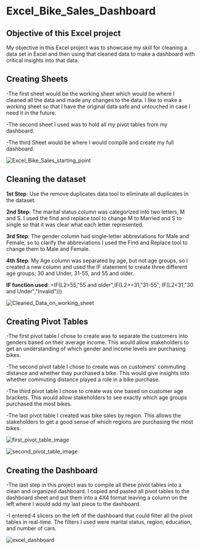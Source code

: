 # Excel_Bike_Sales_Dashboard
## Objective of this Excel project 
My objective in this Excel project was to showcase my skill for cleaning a data set in Excel and then using that cleaned data to make a dashboard with critical insights into that data.

## Creating Sheets
-The first sheet would be the working sheet which would be where I cleaned all the data and made any changes to the data. I like to make a working sheet so that I have the original data safe and untouched in case I need it in the future. 

-The second sheet I used was to hold all my pivot tables from my dashboard.

-The third Sheet would be where I would compile and create my full dashboard.

![Excel_Bike_Sales_starting_point](https://github.com/RCastTX/Excel_Bike_Sales_Dashboard/assets/128720212/95e0811a-5b00-435f-aa55-b45612747ffc)

## Cleaning the dataset
**1st Step**: Use the remove duplicates data tool to eliminate all duplicates in the dataset.

**2nd Step**: The marital status column was categorized into two letters, M and S. I used the find and replace tool to change M to Married and S to single so that it was clear what each letter represented.

**3rd Step**: The gender column had single-letter abbreviations for Male and Female, so to clarify the abbreviations I used the Find and Replace tool to change them to Male and Female.

**4th Step**: My Age column was separated by age, but not age groups, so I created a new column and used the IF statement to create three different age groups; 30 and Under, 31-55, and 55 and older.

**IF function used**: 
=IF(L2>55,"55 and older",IF(L2>=31,"31-55", IF(L2<31,"30 and Under","Invalid")))

![Cleaned_Data_on_working_sheet](https://github.com/RCastTX/Excel_Bike_Sales_Dashboard/assets/128720212/dc6dcfc0-4782-444f-a78a-54097aec571e)

## Creating Pivot Tables
-The first pivot table I chose to create was to separate the customers into genders based on their average income. This would allow stakeholders to get an understanding of which gender and income levels are purchasing bikes.

-The second pivot table I chose to create was on customers' commuting distance and whether they purchased a bike. This would give insights into whether commuting distance played a role in a bike purchase.

-The third pivot table I chose to create was one based on customer age brackets. This would allow stakeholders to see exactly which age groups purchased the most bikes.

-The last pivot table I created was bike sales by region. This allows the stakeholders to get a good sense of which regions are purchasing the most bikes.

![first_pivot_table_image](https://github.com/RCastTX/Excel_Bike_Sales_Dashboard/assets/128720212/37bb4caa-ef6f-40e3-aca3-e1cda4d7ec0e)

![second_pivot_table_image](https://github.com/RCastTX/Excel_Bike_Sales_Dashboard/assets/128720212/56cb7401-fe3b-4603-a479-ae783f069692)


## Creating the Dashboard
-The last step in this project was to compile all these pivot tables into a clean and organized dashboard. I copied and pasted all pivot tables to the dashboard sheet and put them into a 4X4 format leaving a column on the left where I would add my last piece to the dashboard.

-I entered 4 slicers on the left of the dashboard that could filter all the pivot tables in real-time. The filters I used were marital status, region, education, and number of cars.

![excel_dashboard](https://github.com/RCastTX/Excel_Bike_Sales_Dashboard/assets/128720212/b3416c3e-959f-42b7-be5f-125714e95d57)
